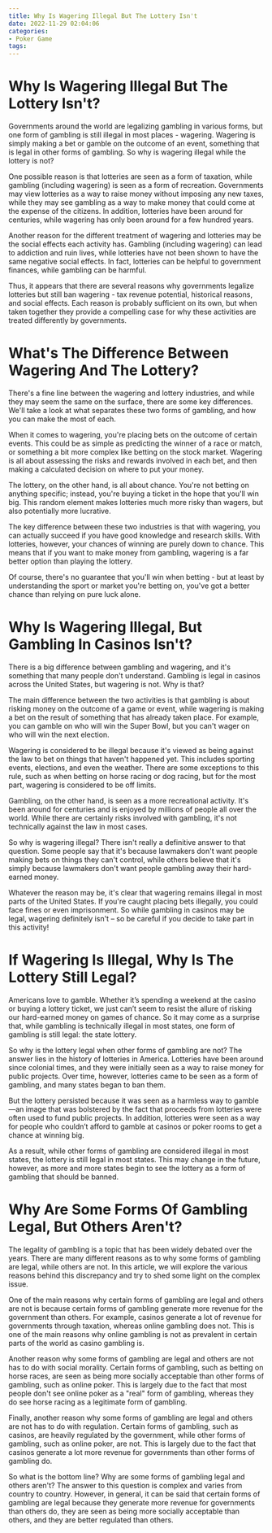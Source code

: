 ```yaml
---
title: Why Is Wagering Illegal But The Lottery Isn't
date: 2022-11-29 02:04:06
categories:
- Poker Game
tags:
---
```



#  Why Is Wagering Illegal But The Lottery Isn't?

Governments around the world are legalizing gambling in various forms, but one form of gambling is still illegal in most places - wagering. Wagering is simply making a bet or gamble on the outcome of an event, something that is legal in other forms of gambling. So why is wagering illegal while the lottery is not?

One possible reason is that lotteries are seen as a form of taxation, while gambling (including wagering) is seen as a form of recreation. Governments may view lotteries as a way to raise money without imposing any new taxes, while they may see gambling as a way to make money that could come at the expense of the citizens. In addition, lotteries have been around for centuries, while wagering has only been around for a few hundred years.

Another reason for the different treatment of wagering and lotteries may be the social effects each activity has. Gambling (including wagering) can lead to addiction and ruin lives, while lotteries have not been shown to have the same negative social effects. In fact, lotteries can be helpful to government finances, while gambling can be harmful.

Thus, it appears that there are several reasons why governments legalize lotteries but still ban wagering - tax revenue potential, historical reasons, and social effects. Each reason is probably sufficient on its own, but when taken together they provide a compelling case for why these activities are treated differently by governments.

#  What's The Difference Between Wagering And The Lottery?

There's a fine line between the wagering and lottery industries, and while they may seem the same on the surface, there are some key differences. We'll take a look at what separates these two forms of gambling, and how you can make the most of each.

When it comes to wagering, you're placing bets on the outcome of certain events. This could be as simple as predicting the winner of a race or match, or something a bit more complex like betting on the stock market. Wagering is all about assessing the risks and rewards involved in each bet, and then making a calculated decision on where to put your money.

The lottery, on the other hand, is all about chance. You're not betting on anything specific; instead, you're buying a ticket in the hope that you'll win big. This random element makes lotteries much more risky than wagers, but also potentially more lucrative.

The key difference between these two industries is that with wagering, you can actually succeed if you have good knowledge and research skills. With lotteries, however, your chances of winning are purely down to chance. This means that if you want to make money from gambling, wagering is a far better option than playing the lottery.

Of course, there's no guarantee that you'll win when betting - but at least by understanding the sport or market you're betting on, you've got a better chance than relying on pure luck alone.

#  Why Is Wagering Illegal, But Gambling In Casinos Isn't?

There is a big difference between gambling and wagering, and it's something that many people don't understand. Gambling is legal in casinos across the United States, but wagering is not. Why is that?

The main difference between the two activities is that gambling is about risking money on the outcome of a game or event, while wagering is making a bet on the result of something that has already taken place. For example, you can gamble on who will win the Super Bowl, but you can't wager on who will win the next election.

Wagering is considered to be illegal because it's viewed as being against the law to bet on things that haven't happened yet. This includes sporting events, elections, and even the weather. There are some exceptions to this rule, such as when betting on horse racing or dog racing, but for the most part, wagering is considered to be off limits.

Gambling, on the other hand, is seen as a more recreational activity. It's been around for centuries and is enjoyed by millions of people all over the world. While there are certainly risks involved with gambling, it's not technically against the law in most cases.

So why is wagering illegal? There isn't really a definitive answer to that question. Some people say that it's because lawmakers don't want people making bets on things they can't control, while others believe that it's simply because lawmakers don't want people gambling away their hard-earned money.

Whatever the reason may be, it's clear that wagering remains illegal in most parts of the United States. If you're caught placing bets illegally, you could face fines or even imprisonment. So while gambling in casinos may be legal, wagering definitely isn't – so be careful if you decide to take part in this activity!

#  If Wagering Is Illegal, Why Is The Lottery Still Legal?

Americans love to gamble. Whether it’s spending a weekend at the casino or buying a lottery ticket, we just can’t seem to resist the allure of risking our hard-earned money on games of chance. So it may come as a surprise that, while gambling is technically illegal in most states, one form of gambling is still legal: the state lottery.

So why is the lottery legal when other forms of gambling are not? The answer lies in the history of lotteries in America. Lotteries have been around since colonial times, and they were initially seen as a way to raise money for public projects. Over time, however, lotteries came to be seen as a form of gambling, and many states began to ban them.

But the lottery persisted because it was seen as a harmless way to gamble—an image that was bolstered by the fact that proceeds from lotteries were often used to fund public projects. In addition, lotteries were seen as a way for people who couldn’t afford to gamble at casinos or poker rooms to get a chance at winning big.

As a result, while other forms of gambling are considered illegal in most states, the lottery is still legal in most states. This may change in the future, however, as more and more states begin to see the lottery as a form of gambling that should be banned.

#  Why Are Some Forms Of Gambling Legal, But Others Aren't?

The legality of gambling is a topic that has been widely debated over the years. There are many different reasons as to why some forms of gambling are legal, while others are not. In this article, we will explore the various reasons behind this discrepancy and try to shed some light on the complex issue.

One of the main reasons why certain forms of gambling are legal and others are not is because certain forms of gambling generate more revenue for the government than others. For example, casinos generate a lot of revenue for governments through taxation, whereas online gambling does not. This is one of the main reasons why online gambling is not as prevalent in certain parts of the world as casino gambling is.

Another reason why some forms of gambling are legal and others are not has to do with social morality. Certain forms of gambling, such as betting on horse races, are seen as being more socially acceptable than other forms of gambling, such as online poker. This is largely due to the fact that most people don't see online poker as a "real" form of gambling, whereas they do see horse racing as a legitimate form of gambling.

Finally, another reason why some forms of gambling are legal and others are not has to do with regulation. Certain forms of gambling, such as casinos, are heavily regulated by the government, while other forms of gambling, such as online poker, are not. This is largely due to the fact that casinos generate a lot more revenue for governments than other forms of gambling do.

So what is the bottom line? Why are some forms of gambling legal and others aren't? The answer to this question is complex and varies from country to country. However, in general, it can be said that certain forms of gambling are legal because they generate more revenue for governments than others do, they are seen as being more socially acceptable than others, and they are better regulated than others.